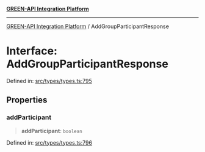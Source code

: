 [**GREEN-API Integration Platform**](../README.md)

***

[GREEN-API Integration Platform](../globals.md) / AddGroupParticipantResponse

# Interface: AddGroupParticipantResponse

Defined in: [src/types/types.ts:795](https://github.com/green-api/greenapi-integration/blob/63683bb8d19b76d9e4ce6bd0a8121d8d2cf428af/src/types/types.ts#L795)

## Properties

### addParticipant

> **addParticipant**: `boolean`

Defined in: [src/types/types.ts:796](https://github.com/green-api/greenapi-integration/blob/63683bb8d19b76d9e4ce6bd0a8121d8d2cf428af/src/types/types.ts#L796)
